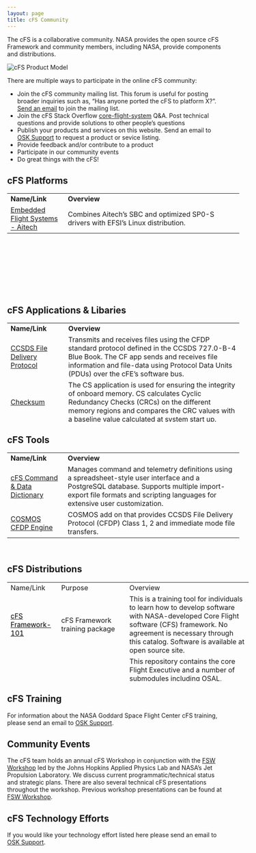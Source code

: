 ```yaml
---
layout: page
title: cFS Community
---
```


<p>The cFS is a collaborative community. NASA provides the open source cFS Framework and community members, including NASA, provide components and distributions.</p>

<p><img src="{{ site.github.url }}/img/cfs-product-model.png" alt="cFS Product Model" /></p>

There are multiple ways to participate in the online cFS community:

<ul>
  <li>Join the cFS community mailing list.  This forum is useful for posting broader inquiries such as, “Has anyone ported the cFS to platform X?”. <a href="mailto: {{site.email}}">Send an email</a> to join the mailing list.</li>
  <li>Join the cFS Stack Overflow <a href="https://stackoverflow.com/questions/tagged/core-flight-system" target="_blank" rel="noopener">core-flight-system</a>  Q&A. Post technical questions and provide solutions to other people’s questions</li>
  <li>Publish your products and services on this website. Send an email to <a href="mailto: {{site.email}}">OSK Support</a> to request a product or sevice listing.</li>
  <li>Provide feedback and/or contribute to a product</li>
  <li>Participate in our community events</li>
  <li>Do great things with the cFS!</li>
</ul>

<h2>cFS Platforms</h2>

<table style="height: 231px; width: 543.8px; border-color: black;">
<tbody>
<tr style="height: 17px;">
<td style="width: 120px; height: 17px;"><strong>Name/Link</strong></td>
<td style="width: 409.8px; height: 17px;"><strong>Overview</strong></td>
</tr>
<tr style="height: 17px;">
<td style="width: 120px; height: 17px;"><a title="Embedded Flight Systems - Aitech" href="https://www.efsi.com/core-flight-system" target="_blank" rel="noopener">Embedded Flight Systems - Aitech</a></td>
<td style="width: 409.8px; height: 17px;">Combines Aitech’s SBC and optimized SP0-S drivers with  EFSI’s Linux distribution.</td>
</tr>
</tbody>
</table>

<h2>cFS Applications & Libaries</h2>

<table style="height: 231px; width: 543.8px; border-color: black;">
<tbody>
<tr style="height: 17px;">
<td style="width: 120px; height: 17px;"><strong>Name/Link</strong></td>
<td style="width: 409.8px; height: 17px;"><strong>Overview</strong></td>
</tr>
<tr style="height: 17px;">
<td style="width: 120px; height: 17px;"><a title="CCSDS File Delivery Protocol" href="https://github.com/nasa/cFE" target="_blank" rel="noopener">CCSDS File Delivery Protocol</a></td>
<td style="width: 409.8px; height: 17px;">Transmits and receives files using the CFDP standard protocol defined in the CCSDS 727.0-B-4 Blue Book. The CF app sends and receives file information and file-data using Protocol Data Units (PDUs) over the cFE&rsquo;s software bus.</td>
</tr>
<tr style="height: 17px;">
<td style="width: 120px; height: 17px;"><a title="Checksum" href="https://github.com/nasa/CS" target="_blank" rel="noopener">Checksum</a></td>
<td style="width: 409.8px; height: 17px;">The CS application is used for ensuring the integrity of onboard memory. CS calculates Cyclic Redundancy Checks (CRCs) on the different memory regions and compares the CRC values with a baseline value calculated at system start up.&nbsp;</td>
</tr>
<tr style="height: 17px;">
<td style="width: 120px; height: 17px;"><a title="Command Ingest" href="https://github.com/nasa/CFS_CI" target="_blank" rel="noopener">Command Ingest</a></td>
<td style="width: 409.8px; height: 17px;">Reads commands from an input device using the Input-Output Library and sends the commands on the software bus. </td>
</tr>
<tr style="height: 17px;">
<td style="width: 120px; height: 17px;"><a title="Data Storage" href="https://github.com/nasa/DS" target="_blank" rel="noopener">Data Storage</a></td>
<td style="width: 409.8px; height: 17px;">Stores software bus messages into user defined files.</td>
</tr>
<tr style="height: 17px;">
<td style="width: 120px; height: 17px;"><a title="External Code Interface" href="https://github.com/nasa/ECI" target="_blank" rel="noopener">External Code Interface</a></td>
<td style="width: 409.8px; height: 17px;">Software abstraction layer that allows the interfacing of externally generated mission-specific code to a cFS app via a generic set of wrapper code. The ECI enables direct integration of heritage or auto-generated code without the need for hand-written interface code.</td>
</tr>
<tr style="height: 17px;">
<td style="width: 120px; height: 17px;"><a title="File Manager" href="https://github.com/nasa/FM" target="_blank" rel="noopener">File Manager</a></td>
<td style="width: 409.8px; height: 17px;">Provides a ground interface for onboard directory and file management services.</td>
</tr>
<tr style="height: 17px;">
<td style="width: 120px; height: 17px;"><a title="Health &amp; Safety" href="https://github.com/nasa/HS" target="_blank" rel="noopener">Health &amp; Safety</a></td>
<td style="width: 409.8px; height: 17px;">Provides onboard status assessment with Application Monitoring, Event Monitoring, Hardware Watchdog Servicing, Application Execution Counter Reporting (optional), and CPU Aliveness Indication (via UART).</td>
</tr>
<tr style="height: 17px;">
<td style="width: 120px; height: 17px;"><a title="Housekeeping" href="https://github.com/nasa/HK" target="_blank" rel="noopener">Housekeeping</a></td>
<td style="width: 409.8px; height: 17px;">Builds and sends combined telemetry messages (from individual system applications) to the software bus for routing.</td>
</tr>
<tr style="height: 2.2px;">
<td style="width: 120px; height: 2.2px;"><a title="I/O Library" href="https://github.com/nasa/CFS_IO_LIB" target="_blank" rel="noopener">I/O Library</a></td>
<td style="width: 409.8px; height: 2.2px;">Collection of I/O protocol libraries used by apps such as command ingest and telemetry output.</td>
</tr>
<tr style="height: 2.2px;">
<td style="width: 120px; height: 2.2px;"><a title="Limit Checker" href="https://github.com/nasa/LC" target="_blank" rel="noopener">Limit Checker</a></td>
<td style="width: 409.8px; height: 2.2px;">Used for fault detection and correction by monitoring telemetry data and executing stored command scripts when limits exceeded.</td>
</tr>
<tr style="height: 2.2px;">
<td style="width: 120px; height: 2.2px;"><a title="Memory Dwell" href="https://github.com/nasa/MD" target="_blank" rel="noopener">Memory Dwell</a></td>
<td style="width: 409.8px; height: 2.2px;">The MD application monitors memory addresses accessed by the CPU. This task is used for both debugging and monitoring unanticipated telemetry that had not been previously defined in the system prior to deployment.</td>
</tr>
<tr style="height: 2.2px;">
<td style="width: 120px; height: 2.2px;"><a title="Memory Manager" href="https://github.com/nasa/MM" target="_blank" rel="noopener">Memory Manager</a></td>
<td style="width: 409.8px; height: 2.2px;">Provides the ability to load and dump system memory via command parameters, as well as, from files. Supports symbolic addressing.</td>
</tr>
<tr style="height: 2.2px;">
<td style="width: 120px; height: 2.2px;"><a title="Scheduler" href="https://github.com/nasa/SCH" target="_blank" rel="noopener">Scheduler</a></td>
<td style="width: 409.8px; height: 2.2px;">Generates software bus messages at user-defined time intervals. When apps synchronize their execution with the scheduled messages the system can operate in a Time Division Multiplexed (TDM) fashion with deterministic behavior.</td>
</tr>
<tr style="height: 2.2px;">
<td style="width: 120px; height: 2.2px;"><a title="Simulink Interface Layer" href="https://github.com/nasa/SIL" target="_blank" rel="noopener">Simulink Interface Layer</a></td>
<td style="width: 409.8px; height: 2.2px;">The Simulink Interface Layer (SIL) is an extension of the Simulink Coder generation tool which allows it to generate code which is compatible with the cFS ECI (External Code Interface).&nbsp;</td>
</tr>
<tr style="height: 2.2px;">
<td style="width: 120px; height: 2.2px;"><a title="Stored Command" href="https://github.com/nasa/SC" target="_blank" rel="noopener">Stored Command</a></td>
<td style="width: 409.8px; height: 2.2px;">Manage absolute and relative time tagged command sequences that are executed upon command.</td>
</tr>
<tr style="height: 2.2px;">
<td style="width: 120px; height: 2.2px;"><a title="Telemetry Output" href="https://github.com/nasa/CFS_TO" target="_blank" rel="noopener">Telemetry Output</a></td>
<td style="width: 409.8px; height: 2.2px;">Outputs software bus telemetry message to an output device using the Input-Output Library.</td>
</tr>
</tbody>
</table>

<h2>cFS Tools</h2>

<table style="height: 231px; width: 543.8px; border-color: black;">
<tbody>
<tr style="height: 17px;">
<td style="width: 120px; height: 17px;"><strong>Name/Link</strong></td>
<td style="width: 409.8px; height: 17px;"><strong>Overview</strong></td>
</tr>
<tr style="height: 17px;">
<td style="width: 120px; height: 17px;"><a title="cFS Command &amp; Data Dictionary" href="https://github.com/nasa/CCDD" target="_blank" rel="noopener">cFS Command &amp; Data Dictionary</a></td>
<td style="width: 409.8px; height: 17px;">Manages command and telemetry definitions using a spreadsheet-style user interface and a PostgreSQL database. Supports multiple import-export file formats and scripting languages for extensive user customization.</td>
</tr>
<tr style="height: 17px;">
<td style="width: 120px; height: 17px;"><a title="COSMOS CFDP Engine" href="https://github.com/edipovisiona/cfdp-engine" target="_blank" rel="noopener">COSMOS CFDP Engine</a></td>
<td style="width: 409.8px; height: 17px;">COSMOS add on that provides CCSDS File Delivery Protocol (CFDP) Class 1, 2 and immediate mode file transfers.</td>
</tr>
</tbody>
</table>

<h2>cFS Distributions</h2>

<table style="height: 231px; width: 566px; border-color: black;">
<tbody>
<tr style="height: 17px;">
<td style="width: 120px; height: 17px;">Name/Link</td>
<td style="width: 244.8px; height: 17px;">Purpose</td>
<td style="width: 606.2px; height: 17px;">Overview</td>
</tr>
<tr style="height: 17px;">
<td style="width: 120px; height: 17px;"><a title="cFS Framework-101" href="https://software.nasa.gov/software/MSC-26323-1" target="_blank" rel="noopener"><span style="color: #000000;"><span style="color: #000000;">cFS Framework-101</span></span></a></td>
<td style="width: 244.8px; height: 17px;">cFS Framework training package</td>
<td style="width: 606.2px; height: 17px;">This is a training tool for individuals to learn how to develop software with NASA-developed Core Flight software (CFS) framework. No agreement is necessary through this catalog. Software is available at open source site.</td>
</tr>
<tr style="height: 17px;">
<td style="width: 120px; height: 17px;"><span style="color: #000000;"><a title="cFS Build" href="https://github.com/nasa/cFE" target="_blank" rel="noopener">NASA Goddard cFS Build</a></span></td>
<td style="width: 244.8px; height: 17px;">Initial cFS build for a developer or a project</td>
<td style="width: 606.2px; height: 17px;">This repository contains the core Flight Executive and a number of submodules including OSAL, example &ldquo;lab&rdquo; applications, and NASA GSFC mission-ready applications. This distribution has been compiled/linked but has not been verified as an operational system.</td>
</tr>
<tr style="height: 17px;">
<td style="width: 120px; height: 17px;"><a title="NASA Operational Simulator for Small Satellites (NOS3)" href="https://github.com/nasa/nos3" target="_blank" rel="noopener"><span style="color: #000000;"><span style="color: #000000;">NASA Operational Simulator for Small Satellites (NOS3)</span></span></a></td>
<td style="width: 244.8px; height: 17px;">Provides a complete cFS system designed to support satellite flight software development throughout the project life cycle.</td>
<td style="width: 606.2px; height: 17px;">Includes<br />&bull;42 Spacecraft dynamics and visualization, NASA GSFC<br />&bull; cFS &ndash; core Flight System, NASA GSFC <br />&bull; COSMOS &ndash; Ball Aerospace<br />&bull; ITC Common &ndash; Loggers and developer tools, NASA IV&amp;V ITC <br />&bull; NOS Engine &ndash; Middleware bus simulator, NASA IV&amp;V ITC</td>
</tr>
<tr style="height: 17px;">
<td style="width: 120px; height: 17px;"><a title="OpenSatKit (OSK)" href="https://github.com/OpenSatKit/OpenSatKit/wiki" target="_blank" rel="noopener"><span style="color: #000000;"><span style="color: #000000;">OpenSatKit (OSK)</span></span></a></td>
<td style="width: 244.8px; height: 17px;">
<p>Provides a complete cFS system to help train new cFS developers and provide an initial cFS platform for a project.</p>
</td>
<td style="width: 606.2px; height: 17px;">
<p>The kit combines three open source tools to achieve these goals:</p>
<p>&bull; cFS &ndash; core Flight System, NASA GSFC <br />&bull; COSMOS &ndash; command and control platform for embedded systems, Ball Aerospace<br />&bull; 42 dynamic simulator, NASA GSFC</p>
</td>
</tr>
</tbody>
</table>

<h2>cFS Training</h2>

For information about the NASA Goddard Space Flight Center cFS training, please send an email to <a href="mailto: {{site.email}}">OSK Support</a>.

<h2>Community Events</h2>

The cFS team holds an annual cFS Workshop in conjunction with the <a href="http://flightsoftware.jhuapl.edu/" target="_blank" rel="noopener">FSW Workshop</a> led by the Johns Hopkins Applied Physics Lab and NASA’s Jet Propulsion Laboratory.  We discuss current programmatic/technical status and strategic plans. There are also several technical cFS presentations throughout the workshop. Previous workshop presentations can be found at <a href="http://flightsoftware.jhuapl.edu/" target="_blank" rel="noopener">FSW Workshop</a>.

<h2>cFS Technology Efforts</h2>

If you would like your technology effort listed here please send an email to <a href="mailto: {{site.email}}">OSK Support</a>.

